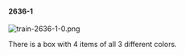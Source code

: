 #### 2636-1
![train-2636-1-0.png](https://github.com/lil-lab/nlvr/raw/master/nlvr/train/images/75/train-2636-1-0.png "train-2636-1-0.png")

There is a box with 4 items of all 3 different colors.